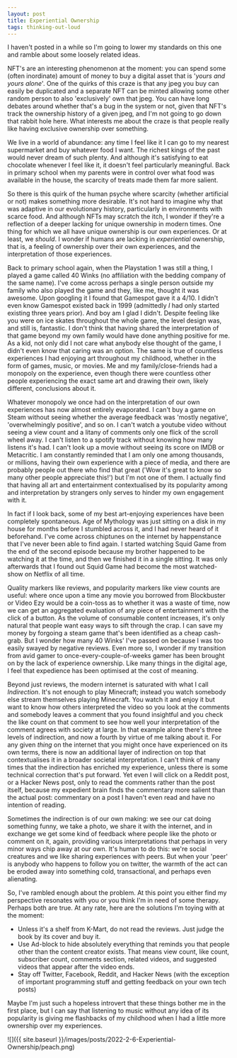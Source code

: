```yaml
---
layout: post
title: Experiential Ownership
tags: thinking-out-loud
---
```


I haven't posted in a while so I'm going to lower my standards on this one and ramble about some loosely related ideas.

NFT's are an interesting phenomenon at the moment: you can spend some (often inordinate) amount of money to buy a digital asset that is '_yours and yours alone_'. One of the quirks of this craze is that any jpeg you buy can easily be duplicated and a separate NFT can be minted allowing some other random person to also 'exclusively' own that jpeg. You can have long debates around whether that's a bug in the system or not, given that NFT's track the ownership history of a given jpeg, and I'm not going to go down that rabbit hole here. What interests me about the craze is that people really like having exclusive ownership over something.

We live in a world of abundance: any time I feel like it I can go to my nearest supermarket and buy whatever food I want. The richest kings of the past would never dream of such plenty. And although it's satisfying to eat chocolate whenever I feel like it, it doesn't feel particularly meaningful. Back in primary school when my parents were in control over what food was available in the house, the scarcity of treats made them far more salient.

So there is this quirk of the human psyche where scarcity (whether artificial or not) makes something more desirable. It's not hard to imagine why that was adaptive in our evolutionary history, particularly in environments with scarce food. And although NFTs may scratch the itch, I wonder if they're a reflection of a deeper lacking for unique ownership in modern times. One thing for which we all have unique ownership is our own experiences. Or at least, we _should_. I wonder if humans are lacking in _experiential_ ownership, that is, a feeling of ownership over their own experiences, and the interpretation of those experiences.

Back to primary school again, when the Playstation 1 was still a thing, I played a game called 40 Winks (no affiliation with the bedding company of the same name). I've come across perhaps a single person outside my family who also played the game and they, like me, thought it was awesome. Upon googling it I found that Gamespot gave it a 4/10. I didn't even know Gamespot existed back in 1999 (admittedly _I_ had only started existing three years prior). And boy am I glad I didn't. Despite feeling like you were on ice skates throughout the whole game, the level design was, and still is, fantastic. I don't think that having shared the interpretation of that game beyond my own family would have done anything positive for me. As a kid, not only did I not care what anybody else thought of the game, I didn't even know that caring was an option. The same is true of countless experiences I had enjoying art throughout my childhood, whether in the form of games, music, or movies. Me and my family/close-friends had a monopoly on the experience, even though there were countless other people experiencing the exact same art and drawing their own, likely different, conclusions about it.

Whatever monopoly we once had on the interpretation of our own experiences has now almost entirely evaporated. I can't buy a game on Steam without seeing whether the average feedback was 'mostly negative', 'overwhelmingly positive', and so on. I can't watch a youtube video without seeing a view count and a litany of comments only one flick of the scroll wheel away. I can't listen to a spotify track without knowing how many listens it's had. I can't look up a movie without seeing its score on IMDB or Metacritic. I am constantly reminded that I am only one among thousands, or millions, having their own experience with a piece of media, and there are probably people out there who find that great ('Wow it's great to know so many other people appreciate this!') but I'm not one of them. I actually find that having all art and entertainment contextualised by its popularity among and interpretation by strangers only serves to hinder my own engagement with it.

In fact if I look back, some of my best art-enjoying experiences have been completely spontaneous. Age of Mythology was just sitting on a disk in my house for months before I stumbled across it, and I had never heard of it beforehand. I've come across chiptunes on the internet by happenstance that I've never been able to find again. I started watching Squid Game from the end of the second episode because my brother happened to be watching it at the time, and then we finished it in a single sitting. It was only afterwards that I found out Squid Game had become the most watched-show on Netflix of all time.

Quality markers like reviews, and popularity markers like view counts are useful: where once upon a time any movie you borrowed from Blockbuster or Video Ezy would be a coin-toss as to whether it was a waste of time, now we can get an aggregated evaluation of any piece of entertainment with the click of a button. As the volume of consumable content increases, it's only natural that people want easy ways to sift through the crap. I can save my money by forgoing a steam game that's been identified as a cheap cash-grab. But I wonder how many 40 Winks' I've passed on because I was too easily swayed by negative reviews. Even more so, I wonder if my transition from avid gamer to once-every-couple-of-weeks gamer has been brought on by the lack of experience ownership. Like many things in the digital age, I feel that expedience has been optimised at the cost of meaning.

Beyond just reviews, the modern internet is saturated with what I call _Indirection_. It's not enough to play Minecraft; instead you watch somebody else stream themselves playing Minecraft. You watch it and enjoy it but want to know how others interpreted the video so you look at the comments and somebody leaves a comment that you found insightful and you check the like count on that comment to see how well your interpretation of the comment agrees with society at large. In that example alone there's three levels of indirection, and now a fourth by virtue of me talking about it. For any given _thing_ on the internet that you might once have experienced on its own terms, there is now an additional layer of indirection on top that contextualises it in a broader societal interpretation. I can't think of many times that the indirection has enriched my experience, unless there is some technical correction that's put forward. Yet even I will click on a Reddit post, or a Hacker News post, only to read the comments rather than the post itself, because my expedient brain finds the commentary more salient than the actual post: commentary on a post I haven't even read and have no intention of reading.

Sometimes the indirection is of our own making: we see our cat doing something funny, we take a photo, we share it with the internet, and in exchange we get some kind of feedback where people like the photo or comment on it, again, providing various interpretations that perhaps in very minor ways chip away at our own. It's human to do this: we're social creatures and we like sharing experiences with peers. But when your 'peer' is anybody who happens to follow you on twitter, the warmth of the act can be eroded away into something cold, transactional, and perhaps even alienating.

So, I've rambled enough about the problem. At this point you either find my perspective resonates with you or you think I'm in need of some therapy. Perhaps both are true. At any rate, here are the solutions I'm toying with at the moment:

- Unless it's a shelf from K-Mart, do not read the reviews. Just judge the book by its cover and buy it.
- Use Ad-block to hide absolutely everything that reminds you that people other than the content creator exists. That means view count, like count, subscriber count, comments section, related videos, and suggested videos that appear after the video ends.
- Stay off Twitter, Facebook, Reddit, and Hacker News (with the exception of important programming stuff and getting feedback on your own tech posts)

Maybe I'm just such a hopeless introvert that these things bother me in the first place, but I can say that listening to music without any idea of its popularity is giving me flashbacks of my childhood when I had a little more ownership over my experiences.

![]({{ site.baseurl }}/images/posts/2022-2-6-Experiential-Ownership/peach.png)
